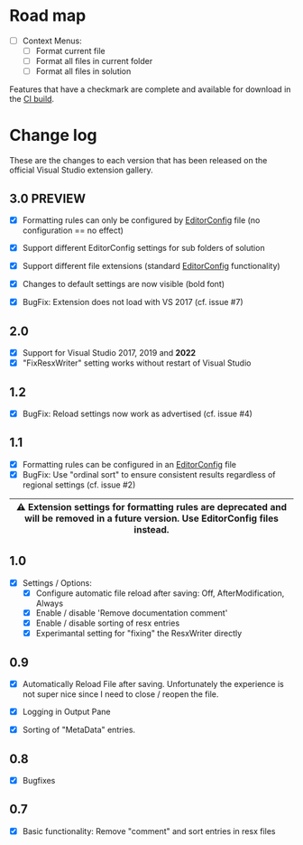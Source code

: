 # Road map

- [ ] Context Menus:
  - [ ] Format current file
  - [ ] Format all files in current folder
  - [ ] Format all files in solution

Features that have a checkmark are complete and available for
download in the
[CI build](http://vsixgallery.com/extension/ResxFormatter.61507132-4401-47b1-9950-575e43b964c6/).

# Change log

These are the changes to each version that has been released
on the official Visual Studio extension gallery.

## 3.0 PREVIEW
- [x] Formatting rules can only be configured by [EditorConfig](https://editorconfig.org/) file (no configuration == no effect)
- [x] Support different EditorConfig settings for sub folders of solution
- [x] Support different file extensions (standard [EditorConfig](https://editorconfig.org/) functionality)
- [x] Changes to default settings are now visible (bold font)
- [x] BugFix: Extension does not load with VS 2017 (cf. issue #7)


## 2.0
- [x] Support for Visual Studio 2017, 2019 and **2022** 
- [x] "FixResxWriter" setting works without restart of Visual Studio

## 1.2
- [x] BugFix: Reload settings now work as advertised (cf. issue #4)

## 1.1
- [x] Formatting rules can be configured in an [EditorConfig](https://editorconfig.org/) file
- [x] BugFix: Use "ordinal sort" to ensure consistent results regardless of regional settings (cf. issue #2)

| :warning: Extension settings for formatting rules are deprecated and will be removed in a future version. Use EditorConfig files instead. |
| ---- |

## 1.0
- [x] Settings / Options: 
  - [x] Configure automatic file reload after saving: Off, AfterModification, Always
  - [x] Enable / disable 'Remove documentation comment'
  - [x] Enable / disable sorting of resx entries
  - [x] Experimantal setting for "fixing" the ResxWriter directly

## 0.9

- [x] Automatically Reload File after saving. Unfortunately the experience is not super nice since I need to close / reopen the file.
- [x] Logging in Output Pane
- [x] Sorting of "MetaData" entries.


## 0.8

- [x] Bugfixes


## 0.7

- [x] Basic functionality: Remove "comment" and sort entries in resx files

